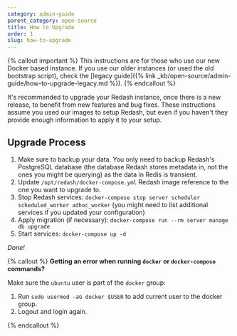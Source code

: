 ```yaml
---
category: admin-guide
parent_category: open-source
title: How to Upgrade
order: 1
slug: how-to-upgrade
---
```


{% callout important %}
This instructions are for those who use our new Docker based instance. If you use our older instances (or used the old bootstrap script), check the [legacy guide]({% link _kb/open-source/admin-guide/how-to-upgrade-legacy.md %}).
{% endcallout %}

It's recommended to upgrade your Redash instance, once there is a new release, to benefit from new features and bug fixes. These instructions assume you used our images to setup Redash, but even if you haven't they provide enough information to apply it to your setup.

## Upgrade Process

1. Make sure to backup your data. You only need to backup Redash's PostgreSQL database (the database Redash stores metadata in, not the ones you might be querying) as the data in Redis is transient.
2. Update `/opt/redash/docker-compose.yml` Redash image reference to the one you want to upgrade to.
3. Stop Redash services: `docker-compose stop server scheduler scheduled_worker adhoc_worker` (you might need to list additional services if you updated your configuration)
4. Apply migration (if necessary): `docker-compose run --rm server manage db upgrade`
5. Start services: `docker-compose up -d`

_Done!_

{% callout %}
**Getting an error when running `docker` or `docker-compose` commands?**

Make sure the `ubuntu` user is part of the `docker` group:

1. Run `sudo usermod -aG docker $USER` to add current user to the docker group.
2. Logout and login again.

{% endcallout %}
